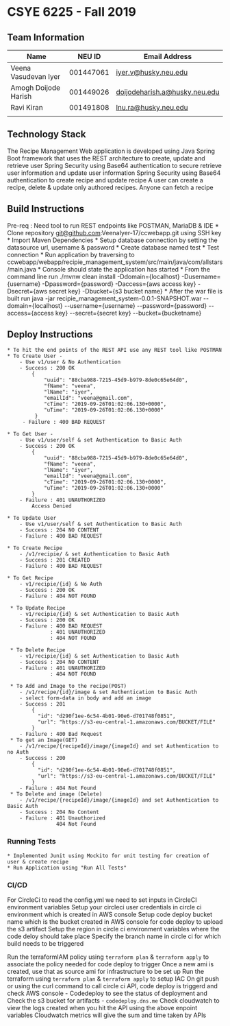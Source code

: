 # CSYE 6225 - Fall 2019

## Team Information

| Name | NEU ID | Email Address |
| --- | --- | --- |
| Veena Vasudevan Iyer | 001447061 | iyer.v@husky.neu.edu |
| Amogh Doijode Harish| 001449026 | doijodeharish.a@husky.neu.edu |
| Ravi Kiran | 001491808 | lnu.ra@husky.neu.edu |
| | | |

## Technology Stack

The Recipe Management Web application is developed using Java Spring Boot framework that uses the REST architecture 
to create, update and retrieve user
Spring Security using Base64 authentication to secure retrieve user information and update user information
Spring Security using Base64 authentication to create recipe and update recipe
A user can create a recipe, delete & update only authored recipes. Anyone can fetch a recipe

## Build Instructions
Pre-req : Need tool to run REST endpoints like POSTMAN, MariaDB & IDE
    * Clone repository git@github.com:VeenaIyer-17/ccwebapp.git using SSH key
    * Import Maven Dependencies
    * Setup database connection by setting the datasource url, username & password
    * Create database named test
    * Test connection
    * Run application by traversing to ccwebapp/webapp/recipie_management_system/src/main/java/com/allstars/main.java
    * Console should state the application has started
    * From the command line run ./mvnw clean install -Ddomain={localhost} -Dusername={username} -Dpassword={password} -Daccess={aws access key} -Dsecret={aws secret key}  -Dbucket={s3 bucket name}
    * After the war file is built run  java -jar recipie_management_system-0.0.1-SNAPSHOT.war --domain={localhost} --username={username} --password={password} --access={access key}  --secret={secret key}  --bucket={bucketname}

## Deploy Instructions
    * To hit the end points of the REST API use any REST tool like POSTMAN
    * To Create User -
        - Use v1/user & No Authentication
        - Success : 200 OK
            {         
                "uuid": "88cba988-7215-45d9-b979-8de0c65e64d0",
                "fName": "veena",
                "lName": "iyer",
                "emailId": "veena@gmail.com",
                "cTime": "2019-09-26T01:02:06.130+0000",
                "uTime": "2019-09-26T01:02:06.130+0000"
             }
         - Failure : 400 BAD REQUEST
    
    * To Get User -
        - Use v1/user/self & set Authentication to Basic Auth
        - Success : 200 OK
            {
                "uuid": "88cba988-7215-45d9-b979-8de0c65e64d0",
                "fName": "veena",
                "lName": "iyer",
                "emailId": "veena@gmail.com",
                "cTime": "2019-09-26T01:02:06.130+0000",
                "uTime": "2019-09-26T01:02:06.130+0000"
            }
        - Failure : 401 UNAUTHORIZED     
            Access Denied
            
    * To Update User
        - Use v1/user/self & set Authentication to Basic Auth
        - Success : 204 NO CONTENT
        - Failure : 400 BAD REQUEST
     
    * To Create Recipe
        - /v1/recipie/ & set Authentication to Basic Auth
        - Success : 201 CREATED
        - Failure : 400 BAD REQUEST
    
    * To Get Recipe
        - v1/recipie/{id} & No Auth
        - Success : 200 OK
        - Failure : 404 NOT FOUND
     
     * To Update Recipe
        - v1/recipie/{id} & set Authentication to Basic Auth
        - Success : 200 OK 
        - Failure : 400 BAD REQUEST
                  : 401 UNAUTHORIZED
                  : 404 NOT FOUND
     
     * To Delete Recipe
        - v1/recipie/{id} & set Authentication to Basic Auth
        - Success : 204 NO CONTENT
        - Failure : 401 UNAUTHORIZED
                  : 404 NOT FOUND
      
     * To Add and Image to the recipe(POST)
        - /v1/recipe/{id}/image & set Authentication to Basic Auth
        - select form-data in body and add an image
        - Success : 201
            {
              "id": "d290f1ee-6c54-4b01-90e6-d701748f0851",
              "url": "https://s3-eu-central-1.amazonaws.com/BUCKET/FILE"
            }
        - Failure : 400 Bad Request
     * To get an Image(GET)
        - /v1/recipe/{recipeId}/image/{imageId} and set Authentication to no Auth
        - Success : 200
            {
              "id": "d290f1ee-6c54-4b01-90e6-d701748f0851",
              "url": "https://s3-eu-central-1.amazonaws.com/BUCKET/FILE"
            }
        - Failure : 404 Not Found
     * To Delete and image (Delete)
        - /v1/recipe/{recipeId}/image/{imageId} and set Authentication to Basic Auth
        - Success : 204 No Content
        - Failure : 401 Unauthorized
                    404 Not Found
                
            
### Running Tests

    * Implemented Junit using Mockito for unit testing for creation of user & create recipe
    * Run Application using "Run All Tests"

### CI/CD
For CircleCi to read the config.yml we need to set inputs in CircleCI environment variables
Setup your circleci user credentials in circle ci environment which is created in AWS console
Setup code deploy bucket name which is the bucket created in AWS console for code deploy to upload the s3 artifact
Setup the region in circle ci environment variables where the code deloy should take place
Specify the branch name in circle ci for which build needs to be triggered

Run the terraformIAM policy using `terraform plan` & `terraform apply` to associate the policy needed for code deploy to trigger
Once a new ami is created, use that as source ami for infrastructure to be set up
Run the terraform using `terraform plan` & `terraform apply` to setup IAC
On git push or using the curl command to call circle ci API, code deploy is triggerd and check
AWS console - Codedeploy to see the status of deployment and 
Check the s3 bucket for artifacts - `codedeploy.dns.me`
Check cloudwatch to view the logs created when you hit the API using the above enpoint variables 
Cloudwatch metrics will give the sum and time taken by APIs


